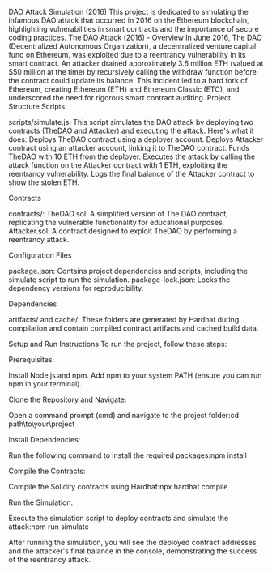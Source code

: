 DAO Attack Simulation (2016)
This project is dedicated to simulating the infamous DAO attack that occurred in 2016 on the Ethereum blockchain, highlighting vulnerabilities in smart contracts and the importance of secure coding practices.
The DAO Attack (2016) - Overview
In June 2016, The DAO (Decentralized Autonomous Organization), a decentralized venture capital fund on Ethereum, was exploited due to a reentrancy vulnerability in its smart contract. An attacker drained approximately 3.6 million ETH (valued at $50 million at the time) by recursively calling the withdraw function before the contract could update its balance. This incident led to a hard fork of Ethereum, creating Ethereum (ETH) and Ethereum Classic (ETC), and underscored the need for rigorous smart contract auditing.
Project Structure
Scripts

scripts/simulate.js: This script simulates the DAO attack by deploying two contracts (TheDAO and Attacker) and executing the attack. Here's what it does:
Deploys TheDAO contract using a deployer account.
Deploys Attacker contract using an attacker account, linking it to TheDAO contract.
Funds TheDAO with 10 ETH from the deployer.
Executes the attack by calling the attack function on the Attacker contract with 1 ETH, exploiting the reentrancy vulnerability.
Logs the final balance of the Attacker contract to show the stolen ETH.



Contracts

contracts/:
TheDAO.sol: A simplified version of The DAO contract, replicating the vulnerable functionality for educational purposes.
Attacker.sol: A contract designed to exploit TheDAO by performing a reentrancy attack.



Configuration Files

package.json: Contains project dependencies and scripts, including the simulate script to run the simulation.
package-lock.json: Locks the dependency versions for reproducibility.

Dependencies

artifacts/ and cache/: These folders are generated by Hardhat during compilation and contain compiled contract artifacts and cached build data.

Setup and Run Instructions
To run the project, follow these steps:

Prerequisites:

Install Node.js and npm.
Add npm to your system PATH (ensure you can run npm in your terminal).


Clone the Repository and Navigate:

Open a command prompt (cmd) and navigate to the project folder:cd path\to\your\project




Install Dependencies:

Run the following command to install the required packages:npm install




Compile the Contracts:

Compile the Solidity contracts using Hardhat:npx hardhat compile




Run the Simulation:

Execute the simulation script to deploy contracts and simulate the attack:npm run simulate





After running the simulation, you will see the deployed contract addresses and the attacker's final balance in the console, demonstrating the success of the reentrancy attack.

